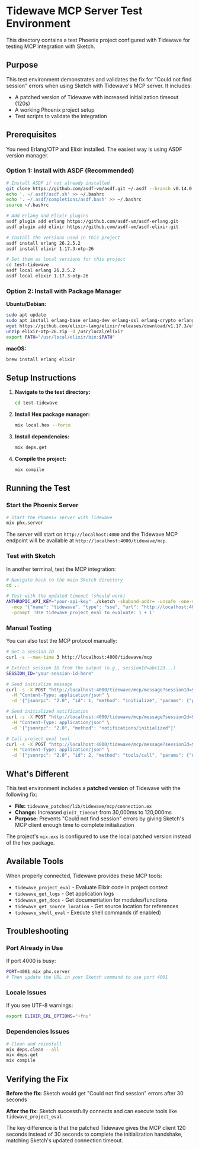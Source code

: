 # Tidewave MCP Server Test Environment

This directory contains a test Phoenix project configured with Tidewave for testing MCP integration with Sketch.

## Purpose

This test environment demonstrates and validates the fix for "Could not find session" errors when using Sketch with Tidewave's MCP server. It includes:

- A patched version of Tidewave with increased initialization timeout (120s)
- A working Phoenix project setup
- Test scripts to validate the integration

## Prerequisites

You need Erlang/OTP and Elixir installed. The easiest way is using ASDF version manager.

### Option 1: Install with ASDF (Recommended)

```bash
# Install ASDF if not already installed
git clone https://github.com/asdf-vm/asdf.git ~/.asdf --branch v0.14.0
echo '. ~/.asdf/asdf.sh' >> ~/.bashrc
echo '. ~/.asdf/completions/asdf.bash' >> ~/.bashrc
source ~/.bashrc

# Add Erlang and Elixir plugins
asdf plugin add erlang https://github.com/asdf-vm/asdf-erlang.git
asdf plugin add elixir https://github.com/asdf-vm/asdf-elixir.git

# Install the versions used in this project
asdf install erlang 26.2.5.2
asdf install elixir 1.17.3-otp-26

# Set them as local versions for this project
cd test-tidewave
asdf local erlang 26.2.5.2
asdf local elixir 1.17.3-otp-26
```

### Option 2: Install with Package Manager

**Ubuntu/Debian:**
```bash
sudo apt update
sudo apt install erlang-base erlang-dev erlang-ssl erlang-crypto erlang-inets
wget https://github.com/elixir-lang/elixir/releases/download/v1.17.3/elixir-otp-26.zip
unzip elixir-otp-26.zip -d /usr/local/elixir
export PATH="/usr/local/elixir/bin:$PATH"
```

**macOS:**
```bash
brew install erlang elixir
```

## Setup Instructions

1. **Navigate to the test directory:**
   ```bash
   cd test-tidewave
   ```

2. **Install Hex package manager:**
   ```bash
   mix local.hex --force
   ```

3. **Install dependencies:**
   ```bash
   mix deps.get
   ```

4. **Compile the project:**
   ```bash
   mix compile
   ```

## Running the Test

### Start the Phoenix Server

```bash
# Start the Phoenix server with Tidewave
mix phx.server
```

The server will start on `http://localhost:4000` and the Tidewave MCP endpoint will be available at `http://localhost:4000/tidewave/mcp`.

### Test with Sketch

In another terminal, test the MCP integration:

```bash
# Navigate back to the main Sketch directory
cd ..

# Test with the updated timeout (should work)
ANTHROPIC_API_KEY="your-api-key" ./sketch -skaband-addr= -unsafe -one-shot \
  -mcp '{"name": "tidewave", "type": "sse", "url": "http://localhost:4000/tidewave/mcp"}' \
  -prompt 'Use tidewave_project_eval to evaluate: 1 + 1'
```

### Manual Testing

You can also test the MCP protocol manually:

```bash
# Get a session ID
curl -s --max-time 3 http://localhost:4000/tidewave/mcp

# Extract session ID from the output (e.g., sessionId=abc123...)
SESSION_ID="your-session-id-here"

# Send initialize message
curl -s -X POST "http://localhost:4000/tidewave/mcp/message?sessionId=$SESSION_ID" \
  -H "Content-Type: application/json" \
  -d '{"jsonrpc": "2.0", "id": 1, "method": "initialize", "params": {"protocolVersion": "2024-11-05", "capabilities": {}, "clientInfo": {"name": "test", "version": "1.0"}}}'

# Send initialized notification
curl -s -X POST "http://localhost:4000/tidewave/mcp/message?sessionId=$SESSION_ID" \
  -H "Content-Type: application/json" \
  -d '{"jsonrpc": "2.0", "method": "notifications/initialized"}'

# Call project_eval tool
curl -s -X POST "http://localhost:4000/tidewave/mcp/message?sessionId=$SESSION_ID" \
  -H "Content-Type: application/json" \
  -d '{"jsonrpc": "2.0", "id": 2, "method": "tools/call", "params": {"name": "project_eval", "arguments": {"code": "1 + 1"}}}'
```

## What's Different

This test environment includes a **patched version** of Tidewave with the following fix:

- **File:** `tidewave_patched/lib/tidewave/mcp/connection.ex`
- **Change:** Increased `@init_timeout` from 30,000ms to 120,000ms
- **Purpose:** Prevents "Could not find session" errors by giving Sketch's MCP client enough time to complete initialization

The project's `mix.exs` is configured to use the local patched version instead of the hex package.

## Available Tools

When properly connected, Tidewave provides these MCP tools:
- `tidewave_project_eval` - Evaluate Elixir code in project context
- `tidewave_get_logs` - Get application logs
- `tidewave_get_docs` - Get documentation for modules/functions
- `tidewave_get_source_location` - Get source location for references
- `tidewave_shell_eval` - Execute shell commands (if enabled)

## Troubleshooting

### Port Already in Use
If port 4000 is busy:
```bash
PORT=4001 mix phx.server
# Then update the URL in your Sketch command to use port 4001
```

### Locale Issues
If you see UTF-8 warnings:
```bash
export ELIXIR_ERL_OPTIONS="+fnu"
```

### Dependencies Issues
```bash
# Clean and reinstall
mix deps.clean --all
mix deps.get
mix compile
```

## Verifying the Fix

**Before the fix:** Sketch would get "Could not find session" errors after 30 seconds

**After the fix:** Sketch successfully connects and can execute tools like `tidewave_project_eval`

The key difference is that the patched Tidewave gives the MCP client 120 seconds instead of 30 seconds to complete the initialization handshake, matching Sketch's updated connection timeout.
